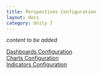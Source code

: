 ```yaml
---
title: Perspectives Configuration
layout: docs
category: Unity 7
---
```

*content to be added*

[Dashboards Configuration](./dashboards.md)  
[Charts Configuration](./charts.md)  
[Indicators Configuration](./indicators.md)  